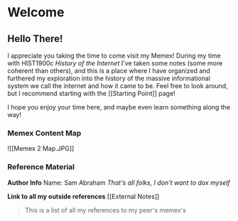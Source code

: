 # Welcome
## Hello There!

I appreciate you taking the time to come visit my Memex! During my time with HIST1900c *History of the Internet* I've taken some notes (some more coherent than others), and this is a place where I have organized and furthered my exploration into the history of the massive informational system we call the internet and how it came to be. Feel free to look around, but I recommend starting with the [[Starting Point]] page!

I hope you enjoy your time here, and maybe even learn something along the way!


### Memex Content Map

![[Memex 2 Map.JPG]]
### Reference Material

**Author Info**
Name: Sam Abraham
*That's all folks, I don't want to dox myself*

**Link to all my outside references**
[[External Notes]]
> This is a list of all my references to my peer's memex's
